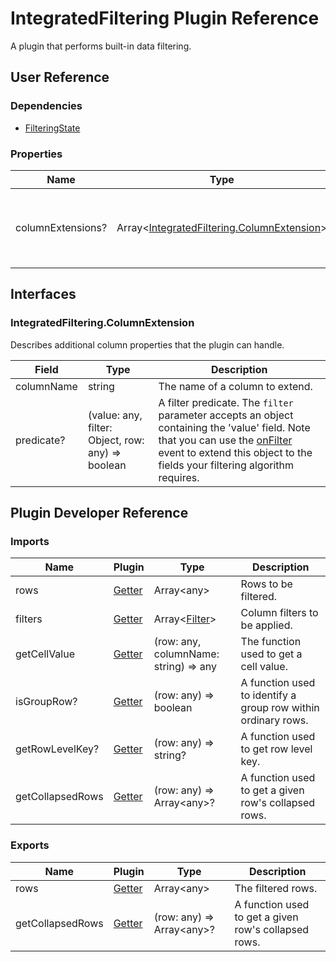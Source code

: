 # IntegratedFiltering Plugin Reference

A plugin that performs built-in data filtering.

## User Reference

### Dependencies

- [FilteringState](filtering-state.md)

### Properties

Name | Type | Default | Description
-----|------|---------|------------
columnExtensions? | Array&lt;[IntegratedFiltering.ColumnExtension](#integratedfilteringcolumnextension)&gt; | | Additional column properties that the plugin can handle.

## Interfaces

### IntegratedFiltering.ColumnExtension

Describes additional column properties that the plugin can handle.

Field | Type | Description
------|------|------------
columnName | string | The name of a column to extend.
predicate? | (value: any, filter: Object, row: any) => boolean | A filter predicate. The `filter` parameter accepts an object containing the 'value' field. Note that you can use the [onFilter](table-filter-row.md#tablefiltercellprop) event to extend this object to the fields your filtering algorithm requires.

## Plugin Developer Reference

### Imports

Name | Plugin | Type | Description
-----|--------|------|------------
rows | [Getter](../../../dx-react-core/docs/reference/getter.md) | Array&lt;any&gt; | Rows to be filtered.
filters | [Getter](../../../dx-react-core/docs/reference/getter.md) | Array&lt;[Filter](filtering-state.md#filter)&gt; | Column filters to be applied.
getCellValue | [Getter](../../../dx-react-core/docs/reference/getter.md) | (row: any, columnName: string) => any | The function used to get a cell value.
isGroupRow? | [Getter](../../../dx-react-core/docs/reference/getter.md) | (row: any) => boolean | A function used to identify a group row within ordinary rows.
getRowLevelKey? | [Getter](../../../dx-react-core/docs/reference/getter.md) | (row: any) => string? | A function used to get row level key.
getCollapsedRows | [Getter](../../../dx-react-core/docs/reference/getter.md) | (row: any) => Array&lt;any&gt;? | A function used to get a given row's collapsed rows.

### Exports

Name | Plugin | Type | Description
-----|--------|------|------------
rows | [Getter](../../../dx-react-core/docs/reference/getter.md) | Array&lt;any&gt; | The filtered rows.
getCollapsedRows | [Getter](../../../dx-react-core/docs/reference/getter.md) | (row: any) => Array&lt;any&gt;? | A function used to get a given row's collapsed rows.
